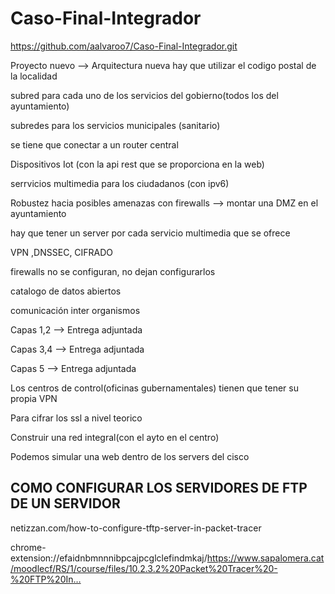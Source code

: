 # Caso-Final-Integrador
https://github.com/aalvaroo7/Caso-Final-Integrador.git


Proyecto nuevo --> Arquitectura nueva
hay que utilizar el codigo postal de la localidad 

subred para cada uno de los servicios del gobierno(todos los del ayuntamiento) 

subredes para los servicios municipales (sanitario)

se tiene que conectar a un router central

Dispositivos Iot (con la api rest que se proporciona en la web)

serrvicios multimedia para los ciudadanos (con ipv6)

Robustez hacia posibles amenazas con firewalls --> montar una DMZ en el ayuntamiento 

hay que tener un server por cada servicio multimedia que se ofrece 

VPN ,DNSSEC, CIFRADO

firewalls no se configuran, no dejan configurarlos

catalogo de datos abiertos 

comunicación inter organismos 



Capas 1,2 --> Entrega adjuntada

Capas 3,4 --> Entrega adjuntada 

Capas 5 --> Entrega adjuntada


Los centros de control(oficinas gubernamentales) tienen que tener su propia VPN 

Para cifrar los ssl a nivel teorico 

Construir una red integral(con el ayto en el centro)


Podemos simular una web dentro de los servers del cisco



## COMO CONFIGURAR LOS SERVIDORES DE FTP DE UN SERVIDOR 

netizzan.com/how-to-configure-tftp-server-in-packet-tracer

chrome-extension://efaidnbmnnnibpcajpcglclefindmkaj/https://www.sapalomera.cat/moodlecf/RS/1/course/files/10.2.3.2%20Packet%20Tracer%20-%20FTP%20In…
